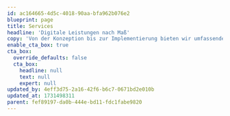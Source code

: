```yaml
---
id: ac164665-4d5c-4018-90aa-bfa962b076e2
blueprint: page
title: Services
headline: 'Digitale Leistungen nach Maß'
copy: 'Von der Konzeption bis zur Implementierung bieten wir umfassende Dienstleistungen, die Dein Projekt zum Erfolg führen.'
enable_cta_box: true
cta_box:
  override_defaults: false
  cta_box:
    headline: null
    text: null
    expert: null
updated_by: 4eff3d75-2a16-42f6-b6c7-0671bd2e010b
updated_at: 1731498311
parent: fef89197-da0b-444e-bd11-fdc1fabe9820
---
```

